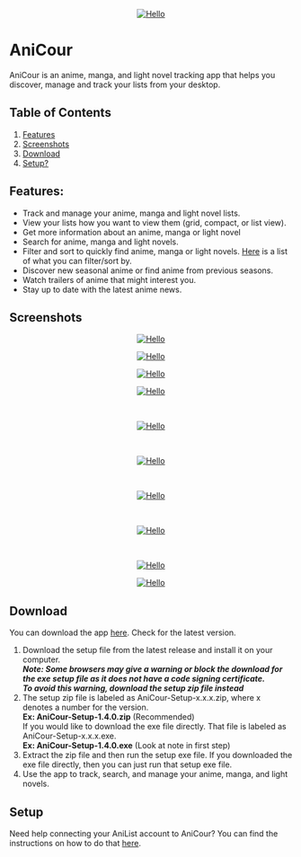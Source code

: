 <p align="center"><a href="#"><img src="https://github.com/ReStartQ/anicour/blob/main/images/banner/AniCourSmall.png" alt="Hello" /></a></p>

# AniCour

AniCour is an anime, manga, and light novel tracking app that helps you discover, manage and track your lists from your desktop.

## Table of Contents

1. [Features](https://github.com/ReStartQ/anicour#Features)
2. [Screenshots](https://github.com/ReStartQ/anicour#Screenshots)
3. [Download](https://github.com/ReStartQ/anicour#Download)
4. [Setup?](https://github.com/ReStartQ/anicour#Setup)

## Features:

- Track and manage your anime, manga and light novel lists.
- View your lists how you want to view them (grid, compact, or list view).
- Get more information about an anime, manga or light novel
- Search for anime, manga and light novels.
- Filter and sort to quickly find anime, manga or light novels. [Here](https://github.com/ReStartQ/anicour/blob/main/help/FilterAndSortList.md) is a list of what you can filter/sort by.
- Discover new seasonal anime or find anime from previous seasons.
- Watch trailers of anime that might interest you.
- Stay up to date with the latest anime news.

## Screenshots

<p align="center"><a href="#"><img src="https://github.com/ReStartQ/anicour/blob/main/images/readme/AniCourGridView.png" alt="Hello" /></a></p>
<p align="center"><a href="#"><img src="https://github.com/ReStartQ/anicour/blob/main/images/readme/AniCourCompactFiltered.jpg" alt="Hello" /></a></p>
<p align="center"><a href="#"><img src="https://github.com/ReStartQ/anicour/blob/main/images/readme/AniCourListView.png" alt="Hello" /></a></p>
<p align="center"><a href="#"><img src="https://github.com/ReStartQ/anicour/blob/main/images/readme/AniCourContextMenu.png" alt="Hello" /></a></p>

<br>
<p align="center"><a href="#"><img src="https://github.com/ReStartQ/anicour/blob/main/images/readme/AniCourAdvancedInfo2.png" alt="Hello" /></a></p>
<br>
<p align="center"><a href="#"><img src="https://github.com/ReStartQ/anicour/blob/main/images/readme/AniCourSearch.png" alt="Hello" /></a></p>
<br>
<p align="center"><a href="#"><img src="https://github.com/ReStartQ/anicour/blob/main/images/readme/AniCourSeasons.png" alt="Hello" /></a></p>
<br>
<p align="center"><a href="#"><img src="https://github.com/ReStartQ/anicour/blob/main/images/readme/AniCourTrailer.png" alt="Hello" /></a></p>
<br>
<p align="center"><a href="#"><img src="https://github.com/ReStartQ/anicour/blob/main/images/readme/AniCourNews3.png" alt="Hello" /></a></p>
<p align="center"><a href="#"><img src="https://github.com/ReStartQ/anicour/blob/main/images/readme/AniCourNewsAdvanced.png" alt="Hello" /></a></p>

## Download

You can download the app [here](https://github.com/ReStartQ/AniCour/releases). Check for the latest version.
<br>

1. Download the setup file from the latest release and install it on your computer.
   <br /> **_Note: Some browsers may give a warning or block the download for the exe setup file as it does not have a code signing certificate._**
   <br /> **_To avoid this warning, download the setup zip file instead_**
2. The setup zip file is labeled as AniCour-Setup-x.x.x.zip, where x denotes a number for the version. 
   <br/> **Ex: AniCour-Setup-1.4.0.zip** (Recommended)
   <br />
   If you would like to download the exe file directly. That file is labeled as AniCour-Setup-x.x.x.exe. 
   <br/> **Ex: AniCour-Setup-1.4.0.exe** (Look at note in first step)
4. Extract the zip file and then run the setup exe file. If you downloaded the exe file directly, then you can just run that setup exe file.
5. Use the app to track, search, and manage your anime, manga, and light novels.

## Setup

Need help connecting your AniList account to AniCour? You can find the instructions on how to do that [here](https://github.com/ReStartQ/anicour/blob/main/help/Setup.md).
